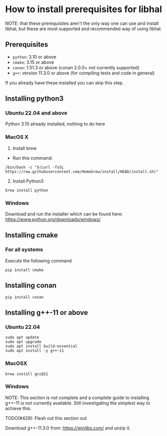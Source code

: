 # How to install prerequisites for libhal

NOTE: that these prerequisites aren't the only way one can use and install
libhal, but these are most supported and recommended way of using libhal.

## Prerequisites

- `python`: 3.10 or above
- `cmake`: 3.15 or above
- `conan`: 1.51.3 or above (conan 2.0.0+ not currently supported)
- `g++`: version 11.3.0 or above (for compiling tests and code in general)

If you already have these installed you can skip this step.

## Installing python3

### Ubuntu 22.04 and above

Python 3.10 already installed, nothing to do here

### MacOS X

1. Install brew
  - Run this command:

```
/bin/bash -c "$(curl -fsSL https://raw.githubusercontent.com/Homebrew/install/HEAD/install.sh)"
```

2. Install Python3

```
brew install python
```

### Windows

Download and run the installer which can be found here:
https://www.python.org/downloads/windows/

## Installing cmake

### For all systems

Execute the following command

```
pip install cmake
```

## Installing conan

```
pip install conan
```

## Installing g++-11 or above

### Ubuntu 22.04

```
sudo apt update
sudo apt upgrade
sudo apt install build-essential
sudo apt install -y g++-11
```

### MacOSX

```
brew install gcc@11
```

### Windows

NOTE: This section is not complete and a complete guide to installing g++-11
is not currently available. Still investigating the simplest way to achieve
this.

TODO(#429): Flesh out this section out

Download g++-11.3.0 from: https://winlibs.com/ and unzip it.
